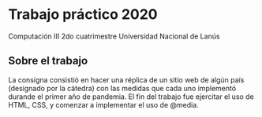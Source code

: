 # Trabajo práctico 2020
Computación III 2do cuatrimestre
Universidad Nacional de Lanús

## Sobre el trabajo
La consigna consistió en hacer una réplica de un sitio web de algún país (designado por la cátedra) con las medidas que cada uno implementó durande el primer año de pandemia. El fin del trabajo fue ejercitar el uso de HTML, CSS, y comenzar a implementar el uso de @media. 
